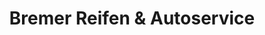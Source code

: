---
title: "Bremer Reifen & Autoservice"
url: /bremen/bremer-reifen-und-autoservice/
shop: Autowerkstatt
---